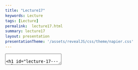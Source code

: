 ```yaml
---
title: "Lecture17"
keywords: Lecture
tags: [Lecture]
permalink:  lecture17.html
summary: lecture17
layout: presentation
presentationTheme: '/assets/revealJS/css/theme/napier.css' 
---
```


<section data-markdown data-separator="^\n---\n$" data-separator-vertical="^\n--\n$">
<textarea data-template>

# Lecture 17 - Releasing your game
### SET09121 - Games Engineering

<br><br>
Kevin Chalmers and Sam Serrels

School of Computing. Edinburgh Napier University


---

# Release builds

---

# Green Go button 
Moving beyond the Green button.

![image](assets/images/build_options.png)


---

# Runtime-resources 

![image](assets/images/build_folder.png)


---

# Release Builds 

Tidy up before you ship

- Hide CMD window
- Don't assume resolution
- Launch windowed
- Pipe Exceptions to an error window
- Turn off any developer cheats

This should be done automatically


---

# Runtime-resources 

What does your game need, and where does it look for it?


---

# static vs dynamic linking

**Static Linking**
- Larger .exe file
- No .dll / .so's generated
- Potential for better compiler optimisation
- Lock the version of libs

**Dynamic (Shared) linking**
- Smaller .exe file
- Libraries compiled to .dll
- can reuse and share dlls already on the system
- Modders can hack swap out your .dlls.


---

# Asset Pipeline 

You may use different assets for release, or bundle them up into binary files.

Off-line rendering at higher settings may take place.

This should all be automated -- more on this later


---

#Installers

Why?  You could just deploy your game as a Zip file

1.  Contain all your game files inside a single runnable .exe file - typically compressed.
2.  Show a dialogue wizard of some kind that let's the user select an installation folder.
3.  Extract your game files to the selected folder.
4.  Optionally create desktop/Start Menu Shortcuts.

---

# Run as Admin 

The only time your game should need Admin Privileges, and it should work without it.


---

# How

![image](assets/images/nullsoft.jpg)


---

# Un-Installers 

Make sure they work, and are added to windows correctly.


---

## Continuous Integration


---

# Continuous Integration

Benefits
- Ground Truth - no more "WOMM"
- Alerts on broken builds - especially useful for multi-platform
- Signpost to others that your software still works
- Cool badge

---

## Deployment Summary


---

# Summary

1. Make sure your game works in Release
2. Understand everything your game needs to run.
3. Make an Installer UnInstaller
4. Test your build automatically in the Cloud


---

# TOP TIPS

- Embed Version/Commit Numbers.
- Automate Everything.
 - Avoid one-off mistakes, fix it once, it will always work
- **Test it** 
 - Test it on new machines, old machines, fresh machines, 
 - virtual machines, JKCC machines, your friends machines
